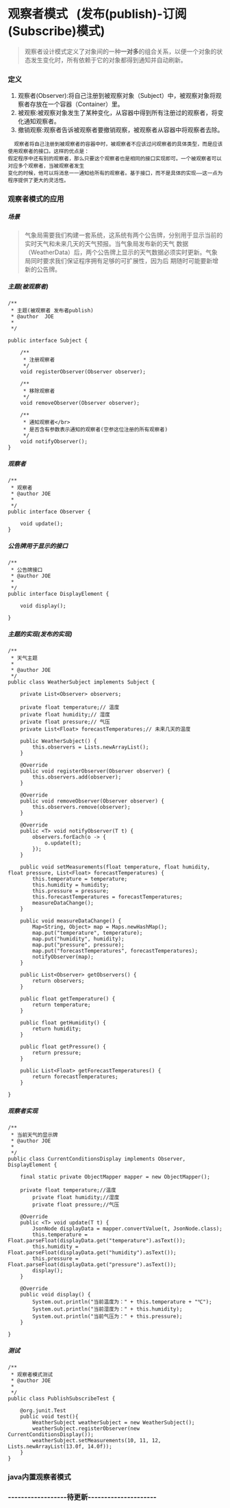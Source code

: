# 观察者模式    (发布(publish)-订阅(Subscribe)模式)
> 观察者设计模式定义了对象间的一种**一对多**的组合关系，以便一个对象的状态发生变化时，所有依赖于它的对象都得到通知并自动刷新。

### 定义
1. 观察者(Observer):将自己注册到被观察对象（Subject）中，被观察对象将观察者存放在一个容器（Container）里。
2. 被观察:被观察对象发生了某种变化，从容器中得到所有注册过的观察者，将变化通知观察者。
3. 撤销观察:观察者告诉被观察者要撤销观察，被观察者从容器中将观察者去除。
```
  观察者将自己注册到被观察者的容器中时，被观察者不应该过问观察者的具体类型，而是应该使用观察者的接口。这样的优点是：
假定程序中还有别的观察者，那么只要这个观察者也是相同的接口实现即可。一个被观察者可以对应多个观察者，当被观察者发生
变化的时候，他可以将消息一一通知给所有的观察者。基于接口，而不是具体的实现——这一点为程序提供了更大的灵活性。
```
### 观察者模式的应用

##### 场景
>	气象局需要我们构建一套系统，这系统有两个公告牌，分别用于显示当前的实时天气和未来几天的天气预报。当气象局发布新的天气
数据（WeatherData）后，两个公告牌上显示的天气数据必须实时更新。气象局同时要求我们保证程序拥有足够的可扩展性，因为后
期随时可能要新增新的公告牌。

##### 主题(被观察者)
```
/**
 * 主题(被观察者 发布者publish)
 * @author 	JOE
 *
 */

public interface Subject {
	
	/**
	 * 注册观察者
	 */
	void registerObserver(Observer observer);
	
	/**
	 * 移除观察者
	 */
	void removeObserver(Observer observer);
	
	/**
	 * 通知观察者</br>
	 * 是否含有参数表示通知的观察者(空参这位注册的所有观察者)
	 */
	void notifyObserver();
}

```
##### 观察者
```
/**
 * 观察者
 * @author JOE
 *
 */
public interface Observer {
	
	void update();
}

```

##### 公告牌用于显示的接口
```
/**
 * 公告牌接口
 * @author JOE
 *
 */
public interface DisplayElement {

	void display();
	
}

```

##### 主题的实现(发布的实现)
```
/**
 * 天气主题
 * 
 * @author JOE
 */
public class WeatherSubject implements Subject {

	private List<Observer> observers;

	private float temperature;// 温度
	private float humidity;// 湿度
	private float pressure;// 气压
	private List<Float> forecastTemperatures;// 未来几天的温度

	public WeatherSubject() {
		this.observers = Lists.newArrayList();
	}

	@Override
	public void registerObserver(Observer observer) {
		this.observers.add(observer);
	}

	@Override
	public void removeObserver(Observer observer) {
		this.observers.remove(observer);
	}
	
	@Override
	public <T> void notifyObserver(T t) {
		observers.forEach(o -> {
			o.update(t);
		});
	}

	public void setMeasurements(float temperature, float humidity, float pressure, List<Float> forecastTemperatures) {
		this.temperature = temperature;
		this.humidity = humidity;
		this.pressure = pressure;
		this.forecastTemperatures = forecastTemperatures;
		measureDataChange();
	}

	public void measureDataChange() {
		Map<String, Object> map = Maps.newHashMap();
		map.put("temperature", temperature);
		map.put("humidity", humidity);
		map.put("pressure", pressure);
		map.put("forecastTemperatures", forecastTemperatures);
		notifyObserver(map);
	}

	public List<Observer> getObservers() {
		return observers;
	}

	public float getTemperature() {
		return temperature;
	}

	public float getHumidity() {
		return humidity;
	}

	public float getPressure() {
		return pressure;
	}

	public List<Float> getForecastTemperatures() {
		return forecastTemperatures;
	}

}

```


##### 观察者实现
```
/**
 * 当前天气的显示牌
 * @author JOE
 *
 */
public class CurrentConditionsDisplay implements Observer, DisplayElement {
	
	final static private ObjectMapper mapper = new ObjectMapper();
	
	private float temperature;//温度
    	private float humidity;//湿度
    	private float pressure;//气压

	@Override
	public <T> void update(T t) {
		JsonNode displayData = mapper.convertValue(t, JsonNode.class);
		this.temperature = Float.parseFloat(displayData.get("temperature").asText());
		this.humidity = Float.parseFloat(displayData.get("humidity").asText());
		this.pressure = Float.parseFloat(displayData.get("pressure").asText());
		display();
	}

	@Override
	public void display() {
		System.out.println("当前温度为：" + this.temperature + "℃");
        System.out.println("当前湿度为：" + this.humidity);
        System.out.println("当前气压为：" + this.pressure);	
	}

}

```

##### 测试
```
/**
 * 观察者模式测试
 * @author JOE
 *
 */
public class PublishSubscribeTest {
	
	@org.junit.Test
	public void test(){
		WeatherSubject weatherSubject = new WeatherSubject();
		weatherSubject.registerObserver(new CurrentConditionsDisplay());
		weatherSubject.setMeasurements(10, 11, 12, Lists.newArrayList(13.0f, 14.0f));
	}
}
```

### java内置观察者模式
### **------------------待更新---------------------**


